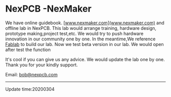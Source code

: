 # NexPCB -NexMaker

We have online guidebook. [www.nexmaker.com](www.nexmaker.com) and offline lab in NexPCB. This lab would arrange training, hardware design, prototype making,project test,etc. We would try to push hardware innovation in our community one by one. In the meantime,We reference [Fablab](http://fabacademy.org/)  to build our lab.   Now we test beta version in our lab. We would open after test the function 

It's cool if you can give us any advice. We would update the lab one by one. Thank you for your kindly support.


Email: [bob@nexpcb.com](bob@nexpcb.com)



*****

Update time:20200304